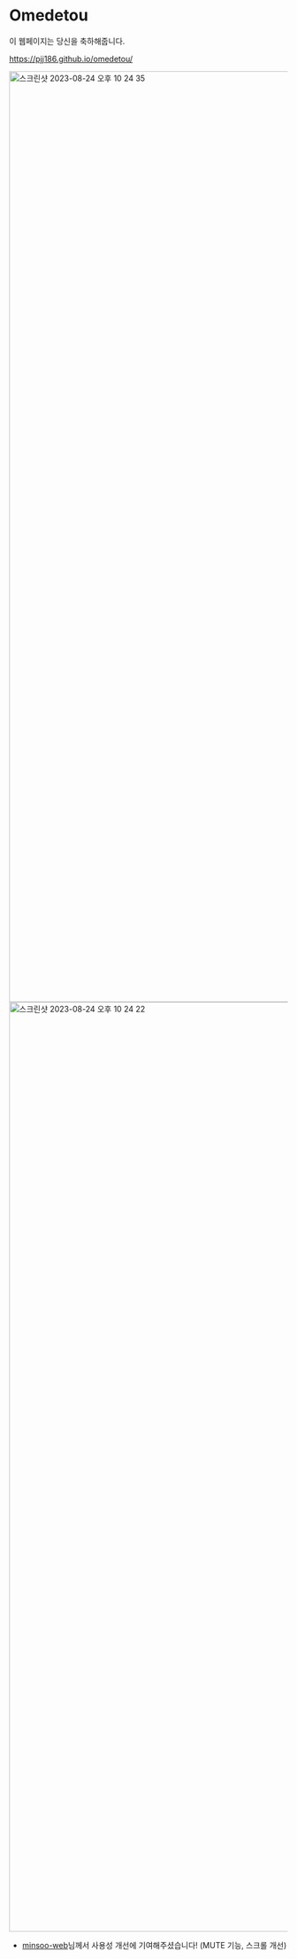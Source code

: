 # Omedetou

이 웹페이지는 당신을 축하해줍니다.

https://pjj186.github.io/omedetou/

<img width="1680" alt="스크린샷 2023-08-24 오후 10 24 35" src="https://github.com/pjj186/omedetou/assets/66498240/9a96fa88-38a2-49b0-a130-2c014f894f5a">
<br/>
<img width="1678" alt="스크린샷 2023-08-24 오후 10 24 22" src="https://github.com/pjj186/omedetou/assets/66498240/983b7644-d412-49b3-bc61-181371258136">



+ [minsoo-web](https://github.com/minsoo-web)님께서 사용성 개선에 기여해주셨습니다! (MUTE 기능, 스크롤 개선)
